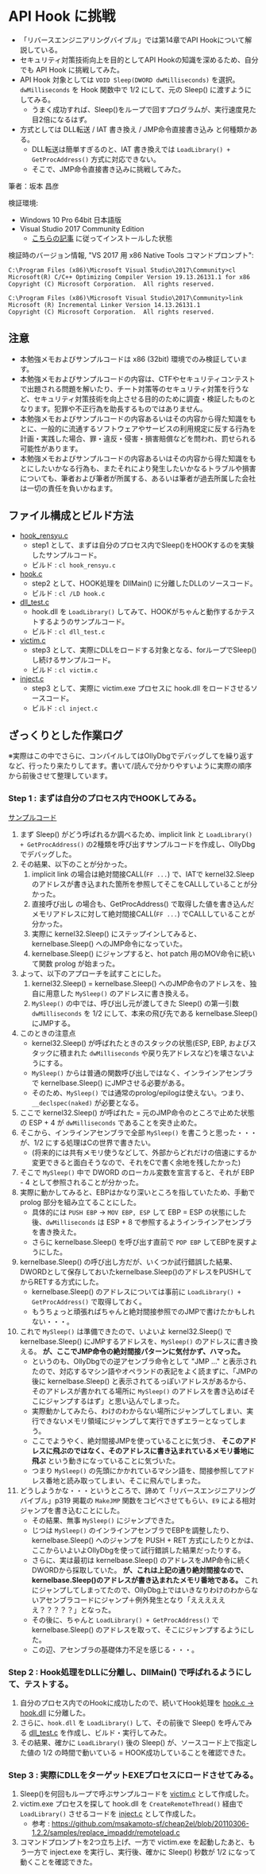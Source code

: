 # API Hook に挑戦

- 「リバースエンジニアリングバイブル」では第14章でAPI Hookについて解説している。
- セキュリティ対策技術向上を目的としてAPI Hookの知識を深めるため、自分でも API Hook に挑戦してみた。
- API Hook 対象としては `VOID Sleep(DWORD dwMilliseconds)` を選択。`dwMilliseconds` を Hook 関数中で 1/2 にして、元の Sleep() に渡すようにしてみる。
  - うまく成功すれば、Sleep()をループで回すプログラムが、実行速度見た目2倍になるはず。
- 方式としては DLL転送 / IAT 書き換え / JMP命令直接書き込み と何種類かある。
  - DLL転送は簡単すぎるのと、IAT 書き換えでは `LoadLibrary() + GetProcAddress()` 方式に対応できない。
  - そこで、JMP命令直接書き込みに挑戦してみた。

筆者：坂本 昌彦

検証環境:
- Windows 10 Pro 64bit 日本語版
- Visual Studio 2017 Community Edition
  - [こちらの記事](../setup-vs2017-windbg/README.md) に従ってインストールした状態

検証時のバージョン情報, "VS 2017 用 x86 Native Tools コマンドプロンプト":

```
C:\Program Files (x86)\Microsoft Visual Studio\2017\Community>cl
Microsoft(R) C/C++ Optimizing Compiler Version 19.13.26131.1 for x86
Copyright (C) Microsoft Corporation.  All rights reserved.

C:\Program Files (x86)\Microsoft Visual Studio\2017\Community>link
Microsoft (R) Incremental Linker Version 14.13.26131.1
Copyright (C) Microsoft Corporation.  All rights reserved.
```

## 注意

- 本勉強メモおよびサンプルコードは x86 (32bit) 環境でのみ検証しています。
- 本勉強メモおよびサンプルコードの内容は、CTFやセキュリティコンテストで出題される問題を解いたり、チート対策等のセキュリティ対策を行うなど、セキュリティ対策技術を向上させる目的のために調査・検証したものとなります。犯罪や不正行為を助長するものではありません。
- 本勉強メモおよびサンプルコードの内容あるいはその内容から得た知識をもとに、一般的に流通するソフトウェアやサービスの利用規定に反する行為を計画・実践した場合、罪・違反・侵害・損害賠償などを問われ、罰せられる可能性があります。
- 本勉強メモおよびサンプルコードの内容あるいはその内容から得た知識をもとにしたいかなる行為も、またそれにより発生したいかなるトラブルや損害についても、筆者および筆者が所属する、あるいは筆者が過去所属した会社は一切の責任を負いかねます。

## ファイル構成とビルド方法

- [hook_rensyu.c](./hook_rensyu.c)
  - step1 として、まずは自分のプロセス内でSleep()をHOOKするのを実験したサンプルコード。
  - ビルド : `cl hook_rensyu.c`
- [hook.c](./hook.c)
  - step2 として、HOOK処理を DllMain() に分離したDLLのソースコード。
  - ビルド : `cl /LD hook.c`
- [dll_test.c](./dll_test.c)
  - hook.dll を `LoadLibrary()` してみて、HOOKがちゃんと動作するかテストするようのサンプルコード。
  - ビルド : `cl dll_test.c`
- [victim.c](./victim.c)
  - step3 として、実際にDLLをロードする対象となる、forループでSleep()し続けるサンプルコード。
  - ビルド : `cl victim.c`
- [inject.c](./inject.c)
  - step3 として、実際に victim.exe プロセスに hook.dll をロードさせるソースコード。
  - ビルド : `cl inject.c`

## ざっくりとした作業ログ

※実際はこの中でさらに、コンパイルしてはOllyDbgでデバッグしてを繰り返すなど、行ったり来たりしてます。書いて/読んで分かりやすいように実際の順序から前後させて整理しています。

### Step 1 : まずは自分のプロセス内でHOOKしてみる。

[サンプルコード](./hook_rensyu.c)

1. まず Sleep() がどう呼ばれるか調べるため、implicit link と `LoadLibrary() + GetProcAddress()` の2種類を呼び出すサンプルコードを作成し、OllyDbg でデバッグした。
2. その結果、以下のことが分かった。
   1. implicit link の場合は絶対間接CALL(`FF ...`) で、IATで kernel32.Sleep のアドレスが書き込まれた箇所を参照してそこをCALLしていることが分かった。
   2. 直接呼び出し の場合も、GetProcAddress() で取得した値を書き込んだメモリアドレスに対して絶対間接CALL(`FF ...`) でCALLしていることが分かった。
   3. 実際に kernel32.Sleep() にステップインしてみると、kernelbase.Sleep() へのJMP命令になっていた。
   4. kernelbase.Sleep() にジャンプすると、hot patch 用のMOV命令に続いて関数 prolog が始まった。
3. よって、以下のアプローチを試すことにした。
   1. kernel32.Sleep() = kernelbase.Sleep() へのJMP命令のアドレスを、独自に用意した `MySleep()` のアドレスに書き換える。
   2. `MySleep()` の中では、呼び出し元が渡してきた Sleep() の第一引数 `dwMilliseconds` を 1/2 にして、本来の飛び先である kernelbase.Sleep() にJMPする。
4. このときの注意点
   - kernel32.Sleep() が呼ばれたときのスタックの状態(ESP, EBP, およびスタックに積まれた `dwMilliseconds` や戻り先アドレスなど)を壊さないようにする。
   - `MySleep()` からは普通の関数呼び出しではなく、インラインアセンブラで kernelbase.Sleep() にJMPさせる必要がある。
   - そのため、`MySleep()` では通常のprolog/epilogは使えない。つまり、`__declspec(naked)` が必要となる。
5. ここで kernel32.Sleep() が呼ばれた = 元のJMP命令のところで止めた状態の ESP + 4 が `dwMilliseconds` であることを突き止めた。
6. そこから、インラインアセンブラで全部 `MySleep()` を書こうと思った・・・が、1/2 にする処理はCの世界で書きたい。
   - (将来的には共有メモリ使うなどして、外部からどれだけの倍速にするか変更できると面白そうなので、それをCで書く余地を残したかった)
7. そこで `MySleep()` 中で DWORD のローカル変数を宣言すると、それが EBP - 4 として参照されることが分かった。
8. 実際に動かしてみると、EBPはかなり深いところを指していたため、手動で prolog 部分を組み立てることにした。
   - 具体的には `PUSH EBP` -> `MOV EBP, ESP` して EBP = ESP の状態にした後、`dwMilliseconds` は ESP + 8 で参照するようインラインアセンブラを書き換えた。
   - さらに kernelbase.Sleep() を呼び出す直前で `POP EBP` してEBPを戻すようにした。
9. kernelbase.Sleep() の呼び出し方だが、いくつか試行錯誤した結果、DWORDとして保存しておいたkernelbase.Sleep()のアドレスをPUSHしてからRETする方式にした。
   - kernelbase.Sleep() のアドレスについては事前に `LoadLibrary() + GetProcAddress()` で取得しておく。
   - もうちょっと頑張ればちゃんと絶対間接参照でのJMPで書けたかもしれない・・・。
10. これで `MySleep()` は準備できたので、いよいよ kernel32.Sleep() で kernelbase.Sleep() にJMPするアドレスを、`MySleep()` のアドレスに書き換える。 **が、ここでJMP命令の絶対間接パターンに気付かず、ハマった。**
    - というのも、OllyDbgでの逆アセンブラ命令として "JMP ..." と表示されたので、対応するマシン語やオペランドの表記をよく読まずに、「JMPの後に kernelbase.Sleep() と表示されてるっぽいアドレスがあるから、 そのアドレスが書かれてる場所に `MySleep()` のアドレスを書き込めばそこにジャンプするはず」と思い込んでしまった。
    - 実際動かしてみたら、わけのわからない場所にジャンプしてしまい、実行できないメモリ領域にジャンプして実行できずエラーとなってしまう。
    - ここでようやく、絶対間接JMPを使っていることに気づき、 **そこのアドレスに飛ぶのではなく、そのアドレスに書き込まれているメモリ番地に飛ぶ** という動きになっていることに気づいた。
    - つまり `MySleep()` の先頭にかかれているマシン語を、間接参照してアドレス番地と読み取ってしまい、そこに飛んでしまった。
11. どうしようかな・・・というところで、諦めて「リバースエンジニアリングバイブル」p319 掲載の `MakeJMP` 関数をコピペさせてもらい、`E9` による相対ジャンプを書き込むことにした。
    - その結果、無事 `MySleep()` にジャンプできた。
    - じつは `MySleep()` のインラインアセンブラでEBPを調整したり、kernelbase.Sleep() へのジャンプを PUSH + RET 方式にしたりとかは、ここからいよいよOllyDbgを使って試行錯誤した結果だったりする。
    - さらに、実は最初は kernelbase.Sleep() のアドレスをJMP命令に続くDWORDから採取していた。 **が、これは上記の通り絶対間接なので、kernelbase.Sleep()のアドレスが書き込まれたメモリ番地である。** これにジャンプしてしまってたので、OllyDbg上ではいきなりわけのわからないアセンブラコードにジャンプ＋例外発生となり「ええええええ？？？？？」となった。
    - その後に、ちゃんと `LoadLibrary() + GetProcAddress()` で kernelbase.Sleep() のアドレスを取って、そこにジャンプするようにした。
    - この辺、アセンブラの基礎体力不足を感じる・・・。

### Step 2 : Hook処理をDLLに分離し、DllMain() で呼ばれるようにして、テストする。

1. 自分のプロセス内でのHookに成功したので、続いてHook処理を [hook.c -> hook.dll](./hook.c) に分離した。
2. さらに、`hook.dll` を `LoadLibrary()` して、その前後で Sleep() を呼んでみる [dll_test.c](./dll_test.c) を作成し、ビルド・実行してみた。
3. その結果、確かに `LoadLibrary()` 後の Sleep() が、ソースコード上で指定した値の 1/2 の時間で動いている = HOOK成功していることを確認できた。

### Step 3 : 実際にDLLをターゲットEXEプロセスにロードさせてみる。

1. Sleep()を何回もループで呼ぶサンプルコードを [victim.c](./victim.c) として作成した。
2. victim.exe プロセスを探して hook.dll を `CreateRemoteThread()` 経由で `LoadLibrary()` させるコードを [inject.c](./inject.c) として作成した。
   - 参考 : https://github.com/msakamoto-sf/cheap2el/blob/20110306-1.2.2/samples/replace_impaddr/remoteload.c
3. コマンドプロンプトを2つ立ち上げ、一方で victim.exe を起動したあと、もう一方で inject.exe を実行し、実行後、確かに Sleep() 秒数が 1/2 になって動くことを確認できた。
